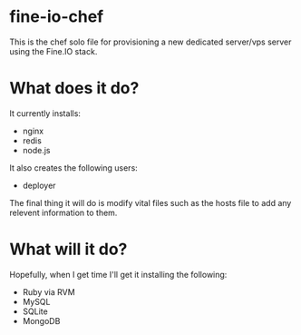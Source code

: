 fine-io-chef
============

This is the chef solo file for provisioning a new dedicated server/vps server using the Fine.IO stack.

What does it do?
===========

It currently installs:
  * nginx
  * redis
  * node.js

It also creates the following users:
  * deployer

The final thing it will do is modify vital files such as the hosts file to add any relevent information to them.

What will it do?
============
Hopefully, when I get time I'll get it installing the following:
  * Ruby via RVM
  * MySQL
  * SQLite
  * MongoDB

